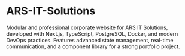 # ARS-IT-Solutions
Modular and professional corporate website for ARS IT Solutions, developed with Next.js, TypeScript, PostgreSQL, Docker, and modern DevOps practices. Features advanced state management, real-time communication, and a component library for a strong portfolio project.
